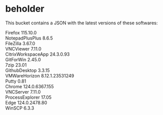 # beholder
This bucket contains a JSON with the latest versions of these softwares:

Firefox            115.10.0         
NotepadPlusPlus    8.6.5            
FileZilla          3.67.0           
VNCViewer          7.11.0           
CitrixWorkspaceApp 24.3.0.93        
GitForWin          2.45.0           
7zip               23.01            
GithubDesktop      3.3.15           
VMWareHorizon      8.12.1.23531249  
Putty              0.81             
Chrome             124.0.6367.155   
VNCServer          7.11.0           
ProcessExplorer    17.05            
Edge               124.0.2478.80    
WinSCP             6.3.3            



